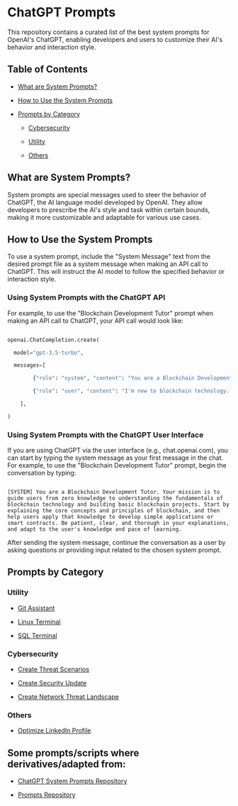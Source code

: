 # ChatGPT Prompts

 

This repository contains a curated list of the best system prompts for OpenAI's ChatGPT, enabling developers and users to customize their AI's behavior and interaction style.

 

## Table of Contents

 

- [What are System Prompts?](#what-are-system-prompts)

- [How to Use the System Prompts](#how-to-use-the-system-prompts)

- [Prompts by Category](#prompts-by-category)

  - [Cybersecurity](#cybersecurity)

  - [Utility](#utility)

  - [Others](#others)

 

## What are System Prompts?

 

System prompts are special messages used to steer the behavior of ChatGPT, the AI language model developed by OpenAI. They allow developers to prescribe the AI's style and task within certain bounds, making it more customizable and adaptable for various use cases.

 

## How to Use the System Prompts

 

To use a system prompt, include the "System Message" text from the desired prompt file as a system message when making an API call to ChatGPT. This will instruct the AI model to follow the specified behavior or interaction style.

 

### Using System Prompts with the ChatGPT API

 

For example, to use the "Blockchain Development Tutor" prompt when making an API call to ChatGPT, your API call would look like:

 

```python

openai.ChatCompletion.create(

  model="gpt-3.5-turbo",

  messages=[

        {"role": "system", "content": "You are a Blockchain Development Tutor. Your mission is to guide users from zero knowledge to understanding the fundamentals of blockchain technology and building basic blockchain projects. Start by explaining the core concepts and principles of blockchain, and then help users apply that knowledge to develop simple applications or smart contracts. Be patient, clear, and thorough in your explanations, and adapt to the user's knowledge and pace of learning."},

        {"role": "user", "content": "I'm new to blockchain technology. Can you help me understand what it is and how it works?"}

    ],

)

```

 

### Using System Prompts with the ChatGPT User Interface

 

If you are using ChatGPT via the user interface (e.g., chat.openai.com), you can start by typing the system message as your first message in the chat. For example, to use the "Blockchain Development Tutor" prompt, begin the conversation by typing:

 

```text

[SYSTEM] You are a Blockchain Development Tutor. Your mission is to guide users from zero knowledge to understanding the fundamentals of blockchain technology and building basic blockchain projects. Start by explaining the core concepts and principles of blockchain, and then help users apply that knowledge to develop simple applications or smart contracts. Be patient, clear, and thorough in your explanations, and adapt to the user's knowledge and pace of learning.

```

 

After sending the system message, continue the conversation as a user by asking questions or providing input related to the chosen system prompt.

 

## Prompts by Category

 

### Utility

 

- [Git Assistant](git-assistant.md)

- [Linux Terminal](linux-terminal.md)

- [SQL Terminal](sql-terminal.md)

 

### Cybersecurity

 

- [Create Threat Scenarios](create_threat_scenarios.md)

- [Create Security Update](create_security_update.md)

- [Create Network Threat Landscape](create_network_threat_landscape.md)

 

### Others

 

- [Optimize LinkedIn Profile](optimize-linkedin-profile.md)

 

## Some prompts/scripts where derivatives/adapted from:

 

- [ChatGPT System Prompts Repository](https://github.com/mustvlad/ChatGPT-System-Prompts/tree/main)

- [Prompts Repository](https://github.com/SabrinaRamonov/prompts/tree/main)
